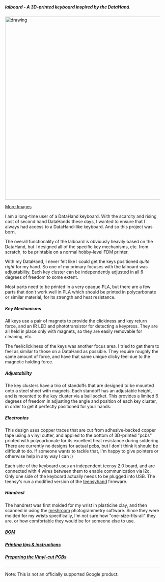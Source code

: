 ##### lalboard - A 3D-printed keyboard inspired by the DataHand.

<img src="https://jesusfreke.github.io/lalboard/lalboard.jpg" alt="drawing" width="595"/>

[More Images](https://github.com/JesusFreke/lalboard/wiki/Images)

I am a long-time user of a DataHand keyboard. With the scarcity and rising cost of second hand
DataHands these days, I wanted to ensure that I always had access to a DataHand-like keyboard. And
so this project was born.

The overall functionality of the lalboard is obviously heavily based on the DataHand, but I designed
all of the specific key mechanisms, etc. from scratch, to be printable on a normal hobby-level
FDM printer.

With my DataHand, I never felt like I could get the keys positioned *quite right* for my hand. So
one of my primary focuses with the lalboard was adjustability. Each key cluster can be independently
adjusted in all 6 degrees of freedom to some extent.

Most parts need to be printed in a very opaque PLA, but there are a few parts that don't work well
in PLA which should be printed in polycarbonate or similar material, for its strength and heat
resistance.

##### Key Mechanisms

All keys use a pair of magnets to provide the clickiness and key return force, and an IR LED and
phototransistor for detecting a keypress. They are all held in place only with magnets, so they
are easily removable for cleaning, etc.

The feel/clickiness of the keys was another focus area. I tried to get them to feel as similar to
those on a DataHand as possible. They require roughly the same amount of force, and have that same
unique clicky feel due to the magnetic holding force.

##### Adjustability

The key clusters have a trio of standoffs that are designed to be mounted onto a steel sheet with
magnets. Each standoff has an adjustable height, and is mounted to the key cluster via a
ball socket. This provides a limited 6 degrees of freedom in adjusting the angle and position of
each key cluster, in order to get it perfectly positioned for your hands.

##### Electronics

This design uses copper traces that are cut from adhesive-backed copper tape using a vinyl cutter,
and applied to the bottom of 3D-printed "pcbs" printed with polycarbonate for its excellent heat
resistance during soldering. There are currently no designs for actual pcbs, but I don't think it
should be difficult to do. If someone wants to tackle that, I'm happy to give pointers or otherwise
help in any way I can :)

Each side of the keyboard uses an independent teensy 2.0 board, and are connected with 4 wires
between them to enable communication via i2c. Only one side of the keyboard actually needs to be
plugged into USB. The teensy's run a modified version of the
[teensyhand](https://github.com/JesusFreke/teensyhand) firmware.

##### Handrest

The handrest was first molded for my wrist in plasticine clay, and then scanned in using the
[meshroom](https://github.com/alicevision/meshroom) photogrammetry software. Since they were molded
for my wrists specifically, I'm not sure how "one-size-fits-all" they are, or how comfortable they
would be for someone else to use.

##### [BOM](https://github.com/JesusFreke/lalboard/wiki/BOM)

##### [Printing tips & instructions](https://github.com/JesusFreke/lalboard/wiki/Printing-tips-&-instructions)

##### [Preparing the Vinyl-cut PCBs](https://github.com/JesusFreke/lalboard/wiki/Vinyl-Cut-PCBs)




--------

Note: This is not an officially supported Google product.
